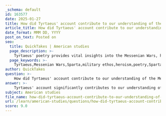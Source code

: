 ```yaml
---
_schema: default
id: 163577
date: 2025-01-27
title: How did Tyrtaeus' account contribute to our understanding of the Messenian Wars?
article_title: How did Tyrtaeus' account contribute to our understanding of the Messenian Wars?
date_format: MMM DD, YYYY
post_on_text: Posted on
seo:
  title: QuickTakes | American studies
  page_description: >-
    Tyrtaeus' poetry provides vital insights into the Messenian Wars, highlighting Spartan valor, societal changes, and the cultural significance of martial prowess, while serving as an essential literary source for understanding this crucial period in Spartan history.
  page_keywords: >-
    Tyrtaeus,Messenian Wars,Sparta,military ethos,heroism,poetry,Spartan society,helot system,cultural insights,historical context,war narrative
author: QuickTakes
question: >-
    How did Tyrtaeus' account contribute to our understanding of the Messenian Wars?
answer: >-
    Tyrtaeus' account significantly contributes to our understanding of the Messenian Wars through his poetry, which serves as a vital literary source documenting these conflicts. His works not only celebrate Spartan military achievements but also provide insights into the values and ethos of Spartan society during this tumultuous period.\n\n1. **Celebration of Valor and Military Ethos**: Tyrtaeus' poetry emphasizes the bravery and valor of Spartan warriors, portraying them as heroic figures fighting for their homeland. This portrayal helps us understand the cultural importance of martial prowess in Spartan society and how it was integral to their identity.\n\n2. **Narrative of the Wars**: The fragments of Tyrtaeus' poetry narrate the events of the Messenian Wars, offering a perspective on the motivations behind the conflicts and the experiences of the soldiers. His works highlight the struggles faced by Spartans and the significance of these wars in establishing Sparta as a dominant power in the region.\n\n3. **Impact on Spartan Society**: The Messenian Wars led to the establishment of the helot system, where conquered Messenians were forced into servitude. Tyrtaeus' writings reflect the societal changes that arose from these conflicts, including the militarization of Spartan society and the development of a rigid social structure that prioritized the needs of the warrior class.\n\n4. **Cultural Insights**: As a lyric poet, Tyrtaeus provides cultural insights into the values and beliefs of the Spartans. His poetry often invokes themes of honor, loyalty, and the communal spirit, which were essential to Spartan identity and the collective effort during the wars.\n\n5. **Historical Context**: Tyrtaeus' works are among the few surviving literary sources that document the Messenian Wars, filling a gap left by the scarcity of local historical records. His accounts are crucial for historians attempting to reconstruct the events and implications of these conflicts.\n\nIn summary, Tyrtaeus' poetry not only serves as a historical account of the Messenian Wars but also reflects the broader cultural and social dynamics of Sparta during this period, making it an invaluable resource for understanding the significance of these conflicts in shaping Spartan society.
subject: American studies
file_name: how-did-tyrtaeus-account-contribute-to-our-understanding-of-the-messenian-wars.md
url: /learn/american-studies/questions/how-did-tyrtaeus-account-contribute-to-our-understanding-of-the-messenian-wars
score: 9.0
---
```


&nbsp;